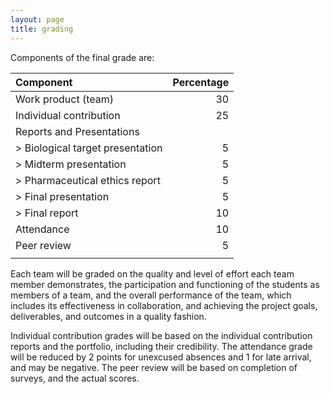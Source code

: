 ```yaml
---
layout: page
title: grading
---
```


Components of the final grade are:

| **Component**                      | **Percentage** |
| :---                           | ---: |
| Work product (team)            | 30 |
| Individual contribution        | 25 |
| Reports and Presentations      |    |
| > Biological target presentation | 5  |
| > Midterm presentation         | 5  |
| > Pharmaceutical ethics report   | 5  |
| > Final presentation             | 5  |
| > Final report                   | 10 |
| Attendance                     | 10 |
| Peer review                    | 5  |
| | |

Each team will be graded on the quality and level of effort each team member demonstrates, the participation and functioning of the students as members of a team, and the overall performance of the team, which includes its effectiveness in collaboration, and achieving the project goals, deliverables, and outcomes in a quality fashion.

Individual contribution grades will be based on the individual contribution reports and the portfolio, including their credibility. The attendance grade will be reduced by 2 points for unexcused absences and 1 for late arrival, and may be negative. The peer review will be based on completion of surveys, and the actual scores.

